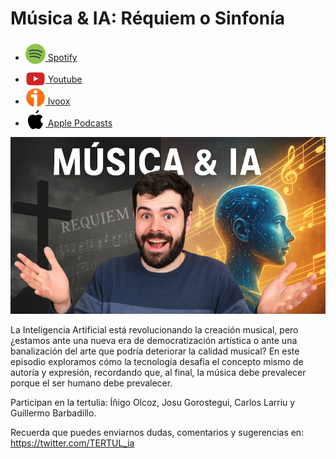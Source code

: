 # Música & IA: Réquiem o Sinfonía

- [<img src="../../../res/spotify-icon-256.webp" alt="spotify_logo" width="32" style="position: relative; top: 5px;"> Spotify](https://open.spotify.com/episode/4Mx9L37saAzFxNLtsWXM4v?si=TrVxzOoxRh62K15hSqyNkw)
- [<img src="../../../res/youtube-icon-256.png" alt="youtube_logo" width="32" style="position: relative; top: 10px;"> Youtube](https://youtu.be/sMctPPupFc8)
- [<img src="../../../res/ivoox-icon-256.webp" alt="ivoox_logo" width="32" style="position: relative; top: 5px;"> Ivoox](https://go.ivoox.com/rf/144442966)
- [<img src="../../../res/apple-icon-256.webp" alt="apple_logo" width="32" style="position: relative; top: 5px;"> Apple Podcasts](https://podcasts.apple.com/us/podcast/m%C3%BAsica-ia-r%C3%A9quiem-o-sinfon%C3%ADa/id1669083682?i=1000702219056)

![](res/2025-04-04-11-37-33.png)

La Inteligencia Artificial está revolucionando la creación musical, pero ¿estamos ante una nueva era de democratización artística o ante una banalización del arte que podría deteriorar la calidad musical? En este episodio exploramos cómo la tecnología desafía el concepto mismo de autoría y expresión, recordando que, al final, la música debe prevalecer porque el ser humano debe prevalecer.

Participan en la tertulia: Íñigo Olcoz, Josu Gorostegui, Carlos Larriu y Guillermo Barbadillo.

Recuerda que puedes enviarnos dudas, comentarios y sugerencias en: <https://twitter.com/TERTUL_ia>